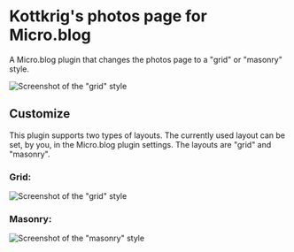 # Kottkrig's photos page for Micro.blog

A Micro.blog plugin that changes the photos page to a "grid" or "masonry" style.

![Screenshot of the "grid" style](./docs/screenshot-grid.png)

## Customize

This plugin supports two types of layouts. The currently used layout can be set, by you, in the Micro.blog plugin settings. The layouts are "grid" and "masonry".

### Grid:

![Screenshot of the "grid" style](./docs/screenshot-grid.png)

### Masonry:

![Screenshot of the "masonry" style](./docs/screenshot-masonry.png)
